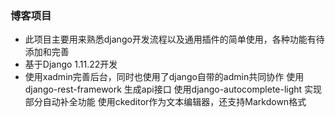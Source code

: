 ### 博客项目

- 此项目主要用来熟悉django开发流程以及通用插件的简单使用，各种功能有待添加和完善
-  基于Django 1.11.22开发
-  使用xadmin完善后台，同时也使用了django自带的admin共同协作 使用django-rest-framework 生成api接口 使用django-autocomplete-light 实现部分自动补全功能 使用ckeditor作为文本编辑器，还支持Markdown格式
